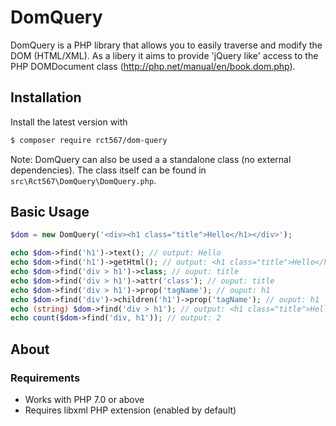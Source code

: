 # DomQuery


DomQuery is a PHP library that allows you to easily traverse and modify the DOM (HTML/XML). As a libery it aims to
provide 'jQuery like' access to the PHP DOMDocument class (http://php.net/manual/en/book.dom.php).  

## Installation

Install the latest version with

```bash
$ composer require rct567/dom-query
```

Note: DomQuery can also be used a a standalone class (no external dependencies). The class itself can be found in `src\Rct567\DomQuery\DomQuery.php`. 

## Basic Usage

``` php
$dom = new DomQuery('<div><h1 class="title">Hello</h1></div>');

echo $dom->find('h1')->text(); // output: Hello
echo $dom->find('h1')->getHtml(); // output: <h1 class="title">Hello</h1>
echo $dom->find('div > h1')->class; // ouput: title
echo $dom->find('div > h1')->attr('class'); // ouput: title
echo $dom->find('div > h1')->prop('tagName'); // ouput: h1
echo $dom->find('div')->children('h1')->prop('tagName'); // ouput: h1
echo (string) $dom->find('div > h1'); // output: <h1 class="title">Hello</h1>
echo count($dom->find('div, h1')); // output: 2
```

## About

### Requirements

- Works with PHP 7.0 or above 
- Requires libxml PHP extension (enabled by default)
